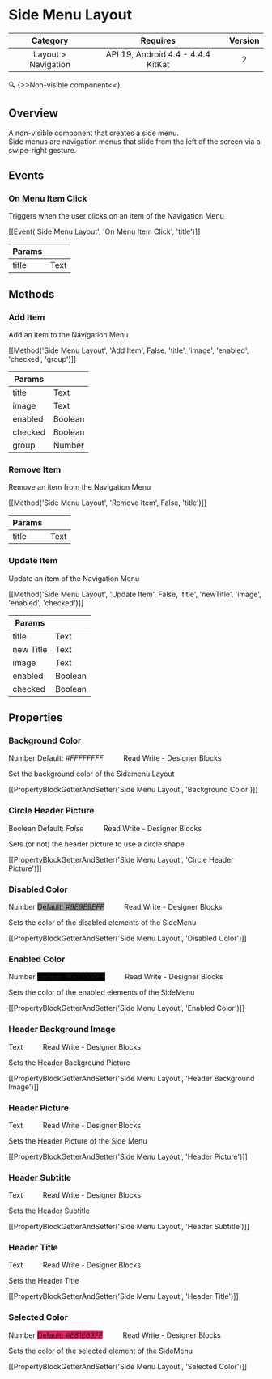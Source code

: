 # Side Menu Layout

| Category | Requires | Version |
|:--------:|:-------:|:--------:|
|Layout > Navigation|API 19, Android 4.4 - 4.4.4 KitKat|2|

:mag: {>>Non-visible component<<}

## Overview

A non-visible component that creates a side menu.   
Side menus are navigation menus that slide from the left of the screen via a swipe-right gesture.

## Events

### On Menu Item Click

Triggers when the user clicks on an item of the Navigation Menu

[[Event('Side Menu Layout', 'On Menu Item Click', 'title')]]

| Params | []() |
|--------|------|
|title|<span class="chip chip-text">Text</span>|


## Methods

### Add Item

Add an item to the Navigation Menu

[[Method('Side Menu Layout', 'Add Item', False, 'title', 'image', 'enabled', 'checked', 'group')]]

| Params | []() |
|--------|------|
|title|<span class="chip chip-text">Text</span>|
|image|<span class="chip chip-text">Text</span>|
|enabled|<span class="chip chip-boolean">Boolean</span>|
|checked|<span class="chip chip-boolean">Boolean</span>|
|group|<span class="chip chip-number">Number</span>|


### Remove Item

Remove an item from the Navigation Menu

[[Method('Side Menu Layout', 'Remove Item', False, 'title')]]

| Params | []() |
|--------|------|
|title|<span class="chip chip-text">Text</span>|


### Update Item

Update an item of the Navigation Menu

[[Method('Side Menu Layout', 'Update Item', False, 'title', 'newTitle', 'image', 'enabled', 'checked')]]

| Params | []() |
|--------|------|
|title|<span class="chip chip-text">Text</span>|
|new Title|<span class="chip chip-text">Text</span>|
|image|<span class="chip chip-text">Text</span>|
|enabled|<span class="chip chip-boolean">Boolean</span>|
|checked|<span class="chip chip-boolean">Boolean</span>|


## Properties

### Background Color

<span class="chip chip-number">Number</span> <span class="chip chip-number" style="background-color: #FFFFFF;">Default: <i>#FFFFFFFF</i></span>&nbsp;&nbsp;&nbsp;&nbsp;&nbsp;&nbsp;&nbsp;&nbsp;&nbsp;&nbsp;<span class="chip chip-rw">Read</span> <span class="chip chip-rw">Write</span> - <span class="chip chip-bd">Designer</span> <span class="chip chip-bd">Blocks</span> 

Set the background color of the Sidemenu Layout

[[PropertyBlockGetterAndSetter('Side Menu Layout', 'Background Color')]]

### Circle Header Picture

<span class="chip chip-boolean">Boolean</span> <span class="chip chip-boolean">Default: <i>False</i></span>&nbsp;&nbsp;&nbsp;&nbsp;&nbsp;&nbsp;&nbsp;&nbsp;&nbsp;&nbsp;<span class="chip chip-rw">Read</span> <span class="chip chip-rw">Write</span> - <span class="chip chip-bd">Designer</span> <span class="chip chip-bd">Blocks</span> 

Sets (or not) the header picture to use a circle shape

[[PropertyBlockGetterAndSetter('Side Menu Layout', 'Circle Header Picture')]]

### Disabled Color

<span class="chip chip-number">Number</span> <span class="chip chip-number" style="background-color: #9E9E9E;">Default: <i>#9E9E9EFF</i></span>&nbsp;&nbsp;&nbsp;&nbsp;&nbsp;&nbsp;&nbsp;&nbsp;&nbsp;&nbsp;<span class="chip chip-rw">Read</span> <span class="chip chip-rw">Write</span> - <span class="chip chip-bd">Designer</span> <span class="chip chip-bd">Blocks</span> 

Sets the color of the disabled elements of the SideMenu

[[PropertyBlockGetterAndSetter('Side Menu Layout', 'Disabled Color')]]

### Enabled Color

<span class="chip chip-number">Number</span> <span class="chip chip-number" style="background-color: #000000;">Default: <i>#000000FF</i></span>&nbsp;&nbsp;&nbsp;&nbsp;&nbsp;&nbsp;&nbsp;&nbsp;&nbsp;&nbsp;<span class="chip chip-rw">Read</span> <span class="chip chip-rw">Write</span> - <span class="chip chip-bd">Designer</span> <span class="chip chip-bd">Blocks</span> 

Sets the color of the enabled elements of the SideMenu

[[PropertyBlockGetterAndSetter('Side Menu Layout', 'Enabled Color')]]

### Header Background Image

<span class="chip chip-text">Text</span>&nbsp;&nbsp;&nbsp;&nbsp;&nbsp;&nbsp;&nbsp;&nbsp;&nbsp;&nbsp;<span class="chip chip-rw">Read</span> <span class="chip chip-rw">Write</span> - <span class="chip chip-bd">Designer</span> <span class="chip chip-bd">Blocks</span> 

Sets the Header Background Picture

[[PropertyBlockGetterAndSetter('Side Menu Layout', 'Header Background Image')]]

### Header Picture

<span class="chip chip-text">Text</span>&nbsp;&nbsp;&nbsp;&nbsp;&nbsp;&nbsp;&nbsp;&nbsp;&nbsp;&nbsp;<span class="chip chip-rw">Read</span> <span class="chip chip-rw">Write</span> - <span class="chip chip-bd">Designer</span> <span class="chip chip-bd">Blocks</span> 

Sets the Header Picture of the Side Menu

[[PropertyBlockGetterAndSetter('Side Menu Layout', 'Header Picture')]]

### Header Subtitle

<span class="chip chip-text">Text</span>&nbsp;&nbsp;&nbsp;&nbsp;&nbsp;&nbsp;&nbsp;&nbsp;&nbsp;&nbsp;<span class="chip chip-rw">Read</span> <span class="chip chip-rw">Write</span> - <span class="chip chip-bd">Designer</span> <span class="chip chip-bd">Blocks</span> 

Sets the Header Subtitle

[[PropertyBlockGetterAndSetter('Side Menu Layout', 'Header Subtitle')]]

### Header Title

<span class="chip chip-text">Text</span>&nbsp;&nbsp;&nbsp;&nbsp;&nbsp;&nbsp;&nbsp;&nbsp;&nbsp;&nbsp;<span class="chip chip-rw">Read</span> <span class="chip chip-rw">Write</span> - <span class="chip chip-bd">Designer</span> <span class="chip chip-bd">Blocks</span> 

Sets the Header Title

[[PropertyBlockGetterAndSetter('Side Menu Layout', 'Header Title')]]

### Selected Color

<span class="chip chip-number">Number</span> <span class="chip chip-number" style="background-color: #E81E63;">Default: <i>#E81E63FF</i></span>&nbsp;&nbsp;&nbsp;&nbsp;&nbsp;&nbsp;&nbsp;&nbsp;&nbsp;&nbsp;<span class="chip chip-rw">Read</span> <span class="chip chip-rw">Write</span> - <span class="chip chip-bd">Designer</span> <span class="chip chip-bd">Blocks</span> 

Sets the color of the selected element of the SideMenu

[[PropertyBlockGetterAndSetter('Side Menu Layout', 'Selected Color')]]